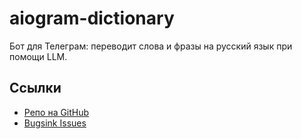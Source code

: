 # aiogram-dictionary

Бот для Телеграм: переводит слова и фразы на русский язык при помощи LLM.

## Ссылки

- [Репо на GitHub](https://github.com/hazadus/aiogram-dictionary)
- [Bugsink Issues](http://85.193.91.88:8000/issues/5/)
